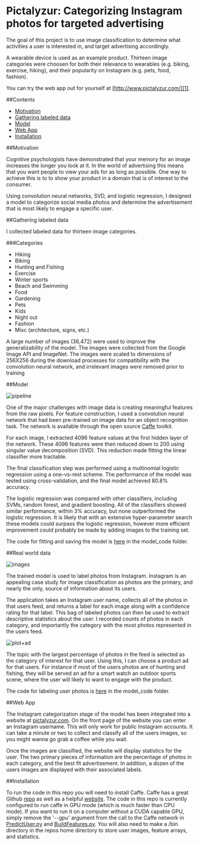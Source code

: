 # Pictalyzur: Categorizing Instagram photos for targeted advertising

The goal of this project is to use image classification to determine what activities a user is interested in, and target advertising accordingly.  

A wearable device is used as an example product.  Thirteen image categories were choosen for both their relevance to wearables (e.g. biking, exercise, hiking), and their popularity on Instagram (e.g. pets, food, fashion). 

You can try the web app out for yourself at [http://www.pictalyzur.com/][1].

##Contents
* [Motivation](#motivation)
* [Gathering labeled data](#gld)
* [Model](#model)
* [Web App](#webapp)
* [Installation](#installation)

<a name="motivation"/>
##Motivation

Cognitive psychologists have demonstrated that your memory for an image increases the longer you look at it.  In the world of advertising this means that you want people to view your ads for as long as possible.  One way to achieve this is to to show your product in a domain that is of interest to the consumer.  

Using convolution neural networks, SVD, and logistic regression, I designed a model to categorize social media photos and determine the advertisement that is most likely to engage a specific user.

<a name="gld"/>
##Gathering labeled data

I collected labeled data for thirteen image categories.

###Categories
* Hiking
* Biking
* Hunting and Fishing
* Exercise
* Winter sports
* Beach and Swimming
* Food
* Gardening
* Pets
* Kids
* Night out
* Fashion
* Misc (architecture, signs, etc.)

A large number of images (36,472) were used to improve the generalizability of the model.  The images were collected from the Google Image API and ImageNet.  The images were scaled to dimensions of 256X256 during the download processes for compatibility with the convolution neural network, and irrelevant images were removed prior to training

<a name="model"/>
##Model

![pipeline](https://github.com/wbush008/Pictalyzur/blob/master/imgs/pipeline.png)

One of the major challenges with image data is creating meaningful features from the raw pixels.  For feature construction, I used a convolution neural network that had been pre-trained on image data for an object recognition task.  The network is available through the open source [Caffe][2] toolkit.  

For each image, I extracted 4096 feature values at the first hidden layer of the network.  These 4096 features were then reduced down to 200 using singular value decomposition (SVD).  This reduction made fitting the linear classifier more tractable.

The final classification step was performed using a multinomial logistic regression using a one-vs-rest scheme.  The performance of the model was tested using cross-validation, and the final model achieved 80.8% accuracy.  

The logistic regression was compared with other classifiers, including SVMs, random forest, and gradient boosting.  All of the classifiers showed similar performance, within 3% accuracy, but none outperformed the logistic regression.  It is likely that with an extensive hyper-parameter search these models could surpass the logistic regression, however more efficient improvement could probably be made by adding images to the training set.  

The code for fitting and saving the model is [here][3] in the model_code folder.

<a name="rwd"/>
##Real world data

![images](https://github.com/wbush008/Pictalyzur/blob/master/imgs/imcats.png)

The trained model is used to label photos from Instagram.  Instagram is an appealing case study for image classification as photos are the primary, and nearly the only, source of information about its users.

The application takes an Instagram user name, collects all of the photos in that users feed, and returns a label for each image along with a confidence rating for that label.  This bag of labeled photos can then be used to extract descriptive statistics about the user.  I recorded counts of photos in each category, and importantly the category with the most photos represented in the users feed.  

![plot+ad](https://github.com/wbush008/Pictalyzur/blob/master/imgs/jt_ad.png)

The topic with the largest percentage of photos in the feed is selected as the category of interest for that user.  Using this, I can choose a product ad for that users.  For instance if most of the users photos are of hunting and fishing, they will be served an ad for a smart watch an outdoor sports scene, where the user will likely to want to engage with the product.  

The code for labeling user photos is [here][4] in the model_code folder.

<a name="webapp"/>
##Web App

The Instagram categorization stage of the model has been integrated into a website at [pictalyzur.com][1].  On the front page of the website you can enter an Instagram username.  This will only work for public Instagram accounts.  It can take a minute or two to collect and classify all of the users images, so you might wanna go grab a coffee while you wait.

Once the images are classified, the website will display statistics for the user.  The two primary pieces of information are the percentage of photos in each category, and the best fit advertisement.  In addition, a dozen of the users images are displayed with their associated labels.  

<a name="installation"/>
##Installation

To run the code in this repo you will need to install Caffe.  Caffe has a great Github [repo][5] as well as a helpful [website][2].  The code in this repo is currently configured to run caffe in GPU mode (which is much faster than CPU mode).  If you want to run it on a computer without a CUDA capable GPU, simply remove the '--gpu' argument from the call to the Caffe network in [PredictUser.py][6] and [BuildFeatures.py][7].  You will also need to make a /bin directory in the repos home directory to store user images, feature arrays, and statistics.


[1]: http://www.pictalyzur.com/ "pictalyzur"
[2]: http://caffe.berkeleyvision.org/ "caffe"
[3]: https://github.com/wbush008/Pictalyzur/blob/master/model_code/BuildModel.py "BuildModel.py"
[4]: https://github.com/wbush008/Pictalyzur/blob/master/model_code/PredictUser.py "PredictUser.py"
[5]: https://github.com/BVLC/caffe "caffe github"
[6]: https://github.com/wbush008/Pictalyzur/blob/master/model_code/PredictUser.py "PredictUser.py"
[7]: https://github.com/wbush008/Pictalyzur/blob/master/model_code/BuildFeatures.py "BuildFeatures.py"
